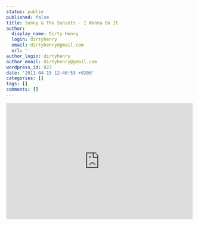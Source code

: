 ```yaml
---
status: publie
published: false
title: Sonny & The Sunsets - I Wanna Do It
author:
  display_name: Dirty Henry
  login: dirtyhenry
  email: dirtyhenry@gmail.com
  url: ''
author_login: dirtyhenry
author_email: dirtyhenry@gmail.com
wordpress_id: 827
date: '2011-04-15 12:46:53 +0200'
categories: []
tags: []
comments: []
---
```

<iframe title="YouTube video player" width="500" height="311" src="http://www.youtube.com/embed/N-wLAMkshMA?rel=0" frameborder="0" allowfullscreen></iframe>
